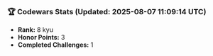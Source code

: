 ### 🏆 Codewars Stats (Updated: 2025-08-07 11:09:14 UTC)

- **Rank:** 8 kyu
- **Honor Points:** 3
- **Completed Challenges:** 1
